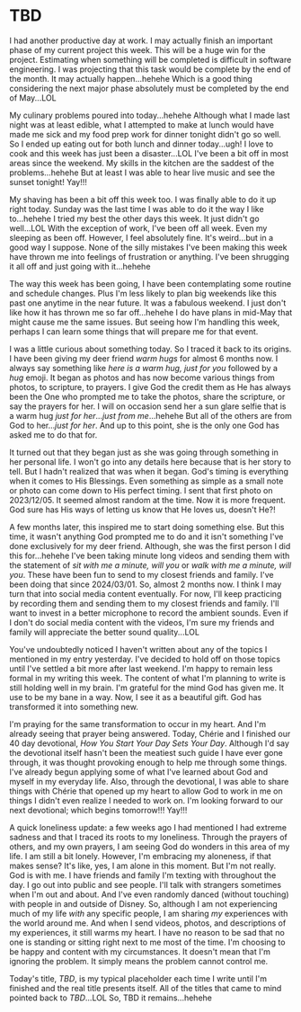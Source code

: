 # TBD

I had another productive day at work. I may actually finish an important phase of my current project this week. This will be a huge win for the project. Estimating when something will be completed is difficult in software engineering. I was projecting that this task would be complete by the end of the month. It may actually happen...hehehe Which is a good thing considering the next major phase absolutely must be completed by the end of May...LOL

My culinary problems poured into today...hehehe Although what I made last night was at least edible, what I attempted to make at lunch would have made me sick and my food prep work for dinner tonight didn't go so well. So I ended up eating out for both lunch and dinner today...ugh! I love to cook and this week has just been a disaster...LOL I've been a bit off in most areas since the weekend. My skills in the kitchen are the saddest of the problems...hehehe But at least I was able to hear live music and see the sunset tonight! Yay!!!

My shaving has been a bit off this week too. I was finally able to do it up right today. Sunday was the last time I was able to do it the way I like to...hehehe I tried my best the other days this week. It just didn't go well...LOL With the exception of work, I've been off all week. Even my sleeping as been off. However, I feel absolutely fine. It's weird...but in a good way I suppose. None of the silly mistakes I've been making this week have thrown me into feelings of frustration or anything. I've been shrugging it all off and just going with it...hehehe

The way this week has been going, I have been contemplating some routine and schedule changes. Plus I'm less likely to plan big weekends like this past one anytime in the near future. It was a fabulous weekend. I just don't like how it has thrown me so far off...hehehe I do have plans in mid-May that might cause me the same issues. But seeing how I'm handling this week, perhaps I can learn some things that will prepare me for that event.

I was a little curious about something today. So I traced it back to its origins. I have been giving my deer friend *warm hugs* for almost 6 months now. I always say something like *here is a warm hug, just for you* followed by a *hug* emoji. It began as photos and has now become various things from photos, to scripture, to prayers. I give God the credit them as He has always been the One who prompted me to take the photos, share the scripture, or say the prayers for her. I will on occasion send her a sun glare selfie that is a warm hug *just for her*...*just from me*...hehehe But all of the others are from God to her...*just for her*. And up to this point, she is the only one God has asked me to do that for.

It turned out that they began just as she was going through something in her personal life. I won't go into any details here because that is her story to tell. But I hadn't realized that was when it began. God's timing is everything when it comes to His Blessings. Even something as simple as a small note or photo can come down to His perfect timing. I sent that first photo on 2023/12/05. It seemed almost random at the time. Now it is more frequent. God sure has His ways of letting us know that He loves us, doesn't He?!

A few months later, this inspired me to start doing something else. But this time, it wasn't anything God prompted me to do and it isn't something I've done exclusively for my deer friend. Although, she was the first person I did this for...hehehe I've been taking minute long videos and sending them with the statement of *sit with me a minute, will you* or *walk with me a minute, will you*. These have been fun to send to my closest friends and family. I've been doing that since 2024/03/01. So, almost 2 months now. I think I may turn that into social media content eventually. For now, I'll keep practicing by recording them and sending them to my closest friends and family. I'll want to invest in a better microphone to record the ambient sounds. Even if I don't do social media content with the videos, I'm sure my friends and family will appreciate the better sound quality...LOL

You've undoubtedly noticed I haven't written about any of the topics I mentioned in my entry yesterday. I've decided to hold off on those topics until I've settled a bit more after last weekend. I'm happy to remain less formal in my writing this week. The content of what I'm planning to write is still holding well in my brain. I'm grateful for the mind God has given me. It use to be my bane in a way. Now, I see it as a beautiful gift. God has transformed it into something new.

I'm praying for the same transformation to occur in my heart. And I'm already seeing that prayer being answered. Today, Chérie and I finished our 40 day devotional, *How You Start Your Day Sets Your Day*. Although I'd say the devotional itself hasn't been the meatiest such guide I have ever gone through, it was thought provoking enough to help me through some things. I've already begun applying some of what I've learned about God and myself in my everyday life. Also, through the devotional, I was able to share things with Chérie that opened up my heart to allow God to work in me on things I didn't even realize I needed to work on. I'm looking forward to our next devotional; which begins tomorrow!!! Yay!!!

A quick loneliness update: a few weeks ago I had mentioned I had extreme sadness and that I traced its roots to my loneliness. Through the prayers of others, and my own prayers, I am seeing God do wonders in this area of my life. I am still a bit lonely. However, I'm embracing my aloneness, if that makes sense? It's like, yes, I am alone in this moment. But I'm not really. God is with me. I have friends and family I'm texting with throughout the day. I go out into public and see people. I'll talk with strangers sometimes when I'm out and about. And I've even randomly danced (without touching) with people in and outside of Disney. So, although I am not experiencing much of my life *with* any specific people, I am sharing *my* experiences with the world around me. And when I send videos, photos, and descriptions of my experiences, it still warms my heart. I have no reason to be sad that no one is standing or sitting right next to me most of the time. I'm choosing to be happy and content with my circumstances. It doesn't mean that I'm ignoring the problem. It simply means the problem cannot control me.

Today's title, *TBD*, is my typical placeholder each time I write until I'm finished and the real title presents itself. All of the titles that came to mind pointed back to *TBD*...LOL So, TBD it remains...hehehe
